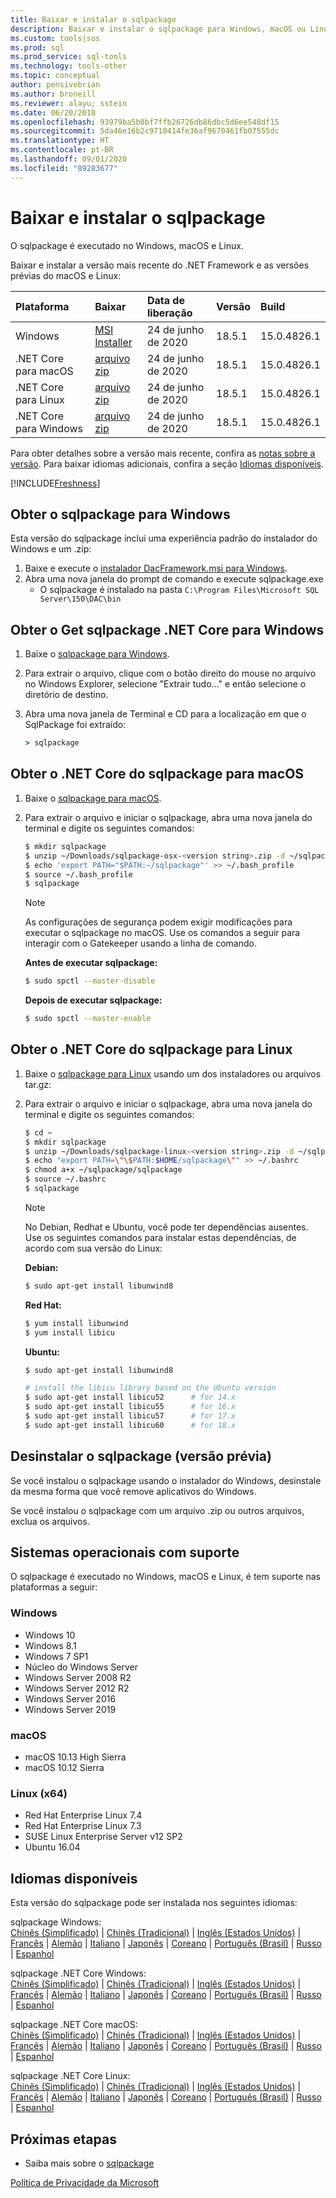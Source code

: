 ```yaml
---
title: Baixar e instalar o sqlpackage
description: Baixar e instalar o sqlpackage para Windows, macOS ou Linux
ms.custom: tools|sos
ms.prod: sql
ms.prod_service: sql-tools
ms.technology: tools-other
ms.topic: conceptual
author: pensivebrian
ms.author: broneill
ms.reviewer: alayu; sstein
ms.date: 06/20/2018
ms.openlocfilehash: 93979ba5b0bf7ffb26726db86dbc5d6ee548df15
ms.sourcegitcommit: 5da46e16b2c9710414fe36af9670461fb07555dc
ms.translationtype: HT
ms.contentlocale: pt-BR
ms.lasthandoff: 09/01/2020
ms.locfileid: "89283677"
---
```

# <a name="download-and-install-sqlpackage"></a>Baixar e instalar o sqlpackage

O sqlpackage é executado no Windows, macOS e Linux.

Baixar e instalar a versão mais recente do .NET Framework e as versões prévias do macOS e Linux:

|Plataforma|Baixar|Data de liberação|Versão|Build
|:---|:---|:---|:---|:---|
|Windows|[MSI Installer](https://go.microsoft.com/fwlink/?linkid=2134206)|24 de junho de 2020|18.5.1|15.0.4826.1|
|.NET Core para macOS |[arquivo zip](https://go.microsoft.com/fwlink/?linkid=2134312)|24 de junho de 2020| 18.5.1|15.0.4826.1|
|.NET Core para Linux |[arquivo zip](https://go.microsoft.com/fwlink/?linkid=2134311)|24 de junho de 2020| 18.5.1|15.0.4826.1|
|.NET Core para Windows |[arquivo zip](https://go.microsoft.com/fwlink/?linkid=2134310)|24 de junho de 2020| 18.5.1|15.0.4826.1|

Para obter detalhes sobre a versão mais recente, confira as [notas sobre a versão](release-notes-sqlpackage.md). Para baixar idiomas adicionais, confira a seção [Idiomas disponíveis](#available-languages).

[!INCLUDE[Freshness](../includes/paragraph-content/fresh-note-steps-feedback.md)]

## <a name="get-sqlpackage-for-windows"></a>Obter o sqlpackage para Windows

Esta versão do sqlpackage inclui uma experiência padrão do instalador do Windows e um .zip: 

1. Baixe e execute o [instalador DacFramework.msi para Windows](https://go.microsoft.com/fwlink/?linkid=2134206).
2. Abra uma nova janela do prompt de comando e execute sqlpackage.exe
    - O sqlpackage é instalado na pasta ```C:\Program Files\Microsoft SQL Server\150\DAC\bin```

## <a name="get-sqlpackage-net-core-for-windows"></a>Obter o Get sqlpackage .NET Core para Windows

1. Baixe o [sqlpackage para Windows](https://go.microsoft.com/fwlink/?linkid=2134310).
2. Para extrair o arquivo, clique com o botão direito do mouse no arquivo no Windows Explorer, selecione "Extrair tudo…" e então selecione o diretório de destino.
3. Abra uma nova janela de Terminal e CD para a localização em que o SqlPackage foi extraído:

   ```cmd
   > sqlpackage
   ```

## <a name="get-sqlpackage-net-core-for-macos"></a>Obter o .NET Core do sqlpackage para macOS

1. Baixe o [sqlpackage para macOS](https://go.microsoft.com/fwlink/?linkid=2134312).
2. Para extrair o arquivo e iniciar o sqlpackage, abra uma nova janela do terminal e digite os seguintes comandos:

   ```bash
   $ mkdir sqlpackage
   $ unzip ~/Downloads/sqlpackage-osx-<version string>.zip -d ~/sqlpackage 
   $ echo 'export PATH="$PATH:~/sqlpackage"' >> ~/.bash_profile
   $ source ~/.bash_profile
   $ sqlpackage
   ```

   > [!NOTE]
   > As configurações de segurança podem exigir modificações para executar o sqlpackage no macOS. Use os comandos a seguir para interagir com o Gatekeeper usando a linha de comando.

   **Antes de executar sqlpackage:**
   ```bash
   $ sudo spctl --master-disable
   ```

   **Depois de executar sqlpackage:**
   ```bash
   $ sudo spctl --master-enable
   ```

## <a name="get-sqlpackage-net-core-for-linux"></a>Obter o .NET Core do sqlpackage para Linux

1. Baixe o [sqlpackage para Linux](https://go.microsoft.com/fwlink/?linkid=2134311) usando um dos instaladores ou arquivos tar.gz:
2. Para extrair o arquivo e iniciar o sqlpackage, abra uma nova janela do terminal e digite os seguintes comandos:

   ```bash
   $ cd ~
   $ mkdir sqlpackage
   $ unzip ~/Downloads/sqlpackage-linux-<version string>.zip -d ~/sqlpackage 
   $ echo "export PATH=\"\$PATH:$HOME/sqlpackage\"" >> ~/.bashrc
   $ chmod a+x ~/sqlpackage/sqlpackage
   $ source ~/.bashrc
   $ sqlpackage
   ```

   > [!NOTE]
   > No Debian, Redhat e Ubuntu, você pode ter dependências ausentes. Use os seguintes comandos para instalar estas dependências, de acordo com sua versão do Linux:

   **Debian:**

   ```bash
   $ sudo apt-get install libunwind8
   ```

   **Red Hat:**

   ```bash
   $ yum install libunwind
   $ yum install libicu
   ```

   **Ubuntu:**

   ```bash
   $ sudo apt-get install libunwind8

   # install the libicu library based on the Ubuntu version
   $ sudo apt-get install libicu52      # for 14.x
   $ sudo apt-get install libicu55      # for 16.x
   $ sudo apt-get install libicu57      # for 17.x
   $ sudo apt-get install libicu60      # for 18.x
   ```

## <a name="uninstall-sqlpackage-preview"></a>Desinstalar o sqlpackage (versão prévia)

Se você instalou o sqlpackage usando o instalador do Windows, desinstale da mesma forma que você remove aplicativos do Windows.

Se você instalou o sqlpackage com um arquivo .zip ou outros arquivos, exclua os arquivos.

## <a name="supported-operating-systems"></a>Sistemas operacionais com suporte

O sqlpackage é executado no Windows, macOS e Linux, é tem suporte nas plataformas a seguir:

### <a name="windows"></a>Windows

- Windows 10
- Windows 8.1
- Windows 7 SP1
- Núcleo do Windows Server
- Windows Server 2008 R2
- Windows Server 2012 R2
- Windows Server 2016
- Windows Server 2019

### <a name="macos"></a>macOS

- macOS 10.13 High Sierra
- macOS 10.12 Sierra

### <a name="linux-x64"></a>Linux (x64)

- Red Hat Enterprise Linux 7.4
- Red Hat Enterprise Linux 7.3
- SUSE Linux Enterprise Server v12 SP2
- Ubuntu 16.04

## <a name="available-languages"></a>Idiomas disponíveis

Esta versão do sqlpackage pode ser instalada nos seguintes idiomas:

sqlpackage Windows:  
[Chinês (Simplificado)](https://go.microsoft.com/fwlink/?linkid=2134206&clcid=0x804) | [Chinês (Tradicional)](https://go.microsoft.com/fwlink/?linkid=2134206&clcid=0x404) | [Inglês (Estados Unidos)](https://go.microsoft.com/fwlink/?linkid=2134206&clcid=0x409) | [Francês](https://go.microsoft.com/fwlink/?linkid=2134206&clcid=0x40c) | [Alemão](https://go.microsoft.com/fwlink/?linkid=2134206&clcid=0x407) | [Italiano](https://go.microsoft.com/fwlink/?linkid=2134206&clcid=0x410) | [Japonês](https://go.microsoft.com/fwlink/?linkid=2134206&clcid=0x411) | [Coreano](https://go.microsoft.com/fwlink/?linkid=2134206&clcid=0x412) | [Português (Brasil)](https://go.microsoft.com/fwlink/?linkid=2134206&clcid=0x416) | [Russo](https://go.microsoft.com/fwlink/?linkid=2134206&clcid=0x419) | [Espanhol](https://go.microsoft.com/fwlink/?linkid=2134206&clcid=0x40a)

sqlpackage .NET Core Windows:  
[Chinês (Simplificado)](https://go.microsoft.com/fwlink/?linkid=2134310&clcid=0x804) | [Chinês (Tradicional)](https://go.microsoft.com/fwlink/?linkid=2134310&clcid=0x404) | [Inglês (Estados Unidos)](https://go.microsoft.com/fwlink/?linkid=2134310&clcid=0x409) | [Francês](https://go.microsoft.com/fwlink/?linkid=2134310&clcid=0x40c) | [Alemão](https://go.microsoft.com/fwlink/?linkid=2134310&clcid=0x407) | [Italiano](https://go.microsoft.com/fwlink/?linkid=2134310&clcid=0x410) | [Japonês](https://go.microsoft.com/fwlink/?linkid=2134310&clcid=0x411) | [Coreano](https://go.microsoft.com/fwlink/?linkid=2134310&clcid=0x412) | [Português (Brasil)](https://go.microsoft.com/fwlink/?linkid=2134310&clcid=0x416) | [Russo](https://go.microsoft.com/fwlink/?linkid=2134310&clcid=0x419) | [Espanhol](https://go.microsoft.com/fwlink/?linkid=2134310&clcid=0x40a)

sqlpackage .NET Core macOS:  
[Chinês (Simplificado)](https://go.microsoft.com/fwlink/?linkid=2134312&clcid=0x804) | [Chinês (Tradicional)](https://go.microsoft.com/fwlink/?linkid=2134312&clcid=0x404) | [Inglês (Estados Unidos)](https://go.microsoft.com/fwlink/?linkid=2134312&clcid=0x409) | [Francês](https://go.microsoft.com/fwlink/?linkid=2134312&clcid=0x40c) | [Alemão](https://go.microsoft.com/fwlink/?linkid=2134312&clcid=0x407) | [Italiano](https://go.microsoft.com/fwlink/?linkid=2134312&clcid=0x410) | [Japonês](https://go.microsoft.com/fwlink/?linkid=2134312&clcid=0x411) | [Coreano](https://go.microsoft.com/fwlink/?linkid=2134312&clcid=0x412) | [Português (Brasil)](https://go.microsoft.com/fwlink/?linkid=2134312&clcid=0x416) | [Russo](https://go.microsoft.com/fwlink/?linkid=2134312&clcid=0x419) | [Espanhol](https://go.microsoft.com/fwlink/?linkid=2134312&clcid=0x40a)

sqlpackage .NET Core Linux:  
[Chinês (Simplificado)](https://go.microsoft.com/fwlink/?linkid=2134311&clcid=0x804) | [Chinês (Tradicional)](https://go.microsoft.com/fwlink/?linkid=2134311&clcid=0x404) | [Inglês (Estados Unidos)](https://go.microsoft.com/fwlink/?linkid=2134311&clcid=0x409) | [Francês](https://go.microsoft.com/fwlink/?linkid=2134311&clcid=0x40c) | [Alemão](https://go.microsoft.com/fwlink/?linkid=2134311&clcid=0x407) | [Italiano](https://go.microsoft.com/fwlink/?linkid=2134311&clcid=0x410) | [Japonês](https://go.microsoft.com/fwlink/?linkid=2134311&clcid=0x411) | [Coreano](https://go.microsoft.com/fwlink/?linkid=2134311&clcid=0x412) | [Português (Brasil)](https://go.microsoft.com/fwlink/?linkid=2134311&clcid=0x416) | [Russo](https://go.microsoft.com/fwlink/?linkid=2134311&clcid=0x419) | [Espanhol](https://go.microsoft.com/fwlink/?linkid=2134311&clcid=0x40a)

## <a name="next-steps"></a>Próximas etapas

- Saiba mais sobre o [sqlpackage](sqlpackage.md)

[Política de Privacidade da Microsoft](https://go.microsoft.com/fwlink/?LinkId=521839)
